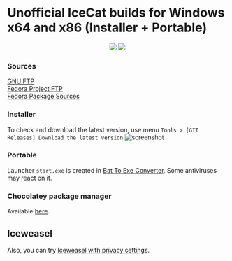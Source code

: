 # Unofficial IceCat builds for Windows x64 and x86 (Installer + Portable)

<p align="center">
  <a href="https://github.com/muslayev/icecat-win64/releases" target="_blank"><img src="https://img.shields.io/github/release/muslayev/icecat-win64.svg"></a>
  <img src="https://img.shields.io/github/downloads/muslayev/icecat-win64/total.svg">
</p>

### Sources
[GNU FTP](https://ftp.gnu.org/gnu/gnuzilla)<br />
[Fedora Project FTP](https://src.fedoraproject.org/lookaside/pkgs/icecat/)<br />
[Fedora Package Sources](https://src.fedoraproject.org/rpms/icecat/)<br />
### Installer
To check and download the latest version, use menu `Tools > [GIT Releases] Download the latest version`
![screenshot](https://raw.githubusercontent.com/muslayev/iceweasel-win64/master/misc/update_menu.png)
### Portable
Launcher `start.exe` is created in [Bat To Exe Converter](http://www.f2ko.de/en/b2e.php). Some antiviruses may react on it.
### Chocolatey package manager
Available [here](https://chocolatey.org/packages/icecat).
## Iceweasel
Also, you can try [Iceweasel with privacy settings](https://github.com/muslayev/iceweasel-win64).
